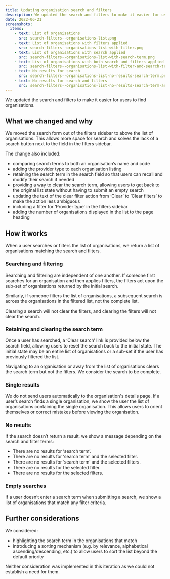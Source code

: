 ```yaml
---
title: Updating organisation search and filters
description: We updated the search and filters to make it easier for users to find organisations
date: 2022-06-21
screenshots:
  items:
    - text: List of organisations
      src: search-filters--organisations-list.png
    - text: List of organisations with filters applied
      src: search-filters--organisations-list-with-filter.png
    - text: List of organisations with search applied
      src: search-filters--organisations-list-with-search-term.png
    - text: List of organisations with both search and filters applied
      src: search-filters--organisations-list-with-filter-and-search-term.png
    - text: No results for search
      src: search-filters--organisations-list-no-results-search-term.png
    - text: No results for search and filters
      src: search-filters--organisations-list-no-results-search-term-and-filter.png
---
```


We updated the search and filters to make it easier for users to find organisations.

## What we changed and why

We moved the search form out of the filters sidebar to above the list of organisations. This allows more space for search and solves the lack of a search button next to the field in the filters sidebar.

The change also included:

- comparing search terms to both an organisation’s name and code
- adding the provider type to each organisation listing
- retaining the search term in the search field so that users can recall and modify their search if needed
- providing a way to clear the search term, allowing users to get back to the original list state without having to submit an empty search
- updating the text of the clear filter action from ‘Clear’ to ‘Clear filters’ to make the action less ambiguous
- including a filter for ‘Provider type’ in the filters sidebar
- adding the number of organisations displayed in the list to the page heading

## How it works

When a user searches or filters the list of organisations, we return a list of organisations matching the search and filters.

### Searching and filtering

Searching and filtering are independent of one another. If someone first searches for an organisation and then applies filters, the filters act upon the sub-set of organisations returned by the initial search.

Similarly, if someone filters the list of organisations, a subsequent search is across the organisations in the filtered list, not the complete list.

Clearing a search will not clear the filters, and clearing the filters will not clear the search.

### Retaining and clearing the search term

Once a user has searched, a ‘Clear search’ link is provided below the search field, allowing users to reset the search back to the initial state. The initial state may be an entire list of organisations or a sub-set if the user has previously filtered the list.

Navigating to an organisation or away from the list of organisations clears the search term but not the filters. We consider the search to be complete.

### Single results

We do not send users automatically to the organisation's details page. If a user’s search finds a single organisation, we show the user the list of organisations containing the single organisation. This allows users to orient themselves or correct mistakes before viewing the organisation.

### No results

If the search doesn’t return a result, we show a message depending on the search and filter terms:

- There are no results for ‘search term’.
- There are no results for ‘search term’ and the selected filter.
- There are no results for ‘search term’ and the selected filters.
- There are no results for the selected filter.
- There are no results for the selected filters.

### Empty searches

If a user doesn’t enter a search term when submitting a search, we show a list of organisations that match any filter criteria.

## Further considerations

We considered:

- highlighting the search term in the organisations that match
- introducing a sorting mechanism (e.g. by relevance, alphabetical ascending/descending, etc.) to allow users to sort the list beyond the default priority

Neither consideration was implemented in this iteration as we could not establish a need for them.
